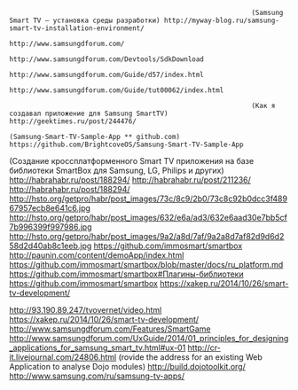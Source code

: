 
                                                                 (Samsung Smart TV – установка среды разработки) http://myway-blog.ru/samsung-smart-tv-installation-environment/
                                                                                                                 http://www.samsungdforum.com/
                                                                                                                 http://www.samsungdforum.com/Devtools/SdkDownload
                                                                                                                 http://www.samsungdforum.com/Guide/d57/index.html
                                                                                                                 http://www.samsungdforum.com/Guide/tut00062/index.html

                                                                 (Как я создавал приложение для Samsung SmartTV) http://geektimes.ru/post/244476/
                                                                     (Samsung-Smart-TV-Sample-App ** github.com) https://github.com/BrightcoveOS/Samsung-Smart-TV-Sample-App

(Создание кроссплатформенного Smart TV приложения на базе библиотеки SmartBox для Samsung, LG, Philips и других) http://habrahabr.ru/post/188294/
                                                                                                                 http://habrahabr.ru/post/211236/
                                                                                                                 http://habrahabr.ru/post/188294/
                                                                                                                 http://hsto.org/getpro/habr/post_images/73c/8c9/2b0/73c8c92b0dcc3f48967957ecb8e641c6.jpg
                                                                                                                 http://hsto.org/getpro/habr/post_images/632/e6a/ad3/632e6aad30e7bb5cf7b996399f997986.jpg
                                                                                                                 http://hsto.org/getpro/habr/post_images/9a2/a8d/7af/9a2a8d7af82d9d6d258d2d40ab8c1eeb.jpg
                                                                                                                 https://github.com/immosmart/smartbox
                                                                                                                 http://paunin.com/content/demoApp/index.html
                                                                                                                 https://github.com/immosmart/smartbox/blob/master/docs/ru_platform.md
                                                                                                                 https://github.com/immosmart/smartbox#Плагины-библиотеки
                                                                                                                 https://github.com/immosmart/smartbox
                                                                                                                 https://xakep.ru/2014/10/26/smart-tv-development/


http://93.190.89.247/tvovernet/video.html
https://xakep.ru/2014/10/26/smart-tv-development/
http://www.samsungdforum.com/Features/SmartGame
http://www.samsungdforum.com/UxGuide/2014/01_principles_for_designing_applications_for_samsung_smart_tv.html#ux-01
http://cr-it.livejournal.com/24806.html
(rovide the address for an existing Web Application to analyse Dojo modules) http://build.dojotoolkit.org/
http://www.samsung.com/ru/samsung-tv-apps/
